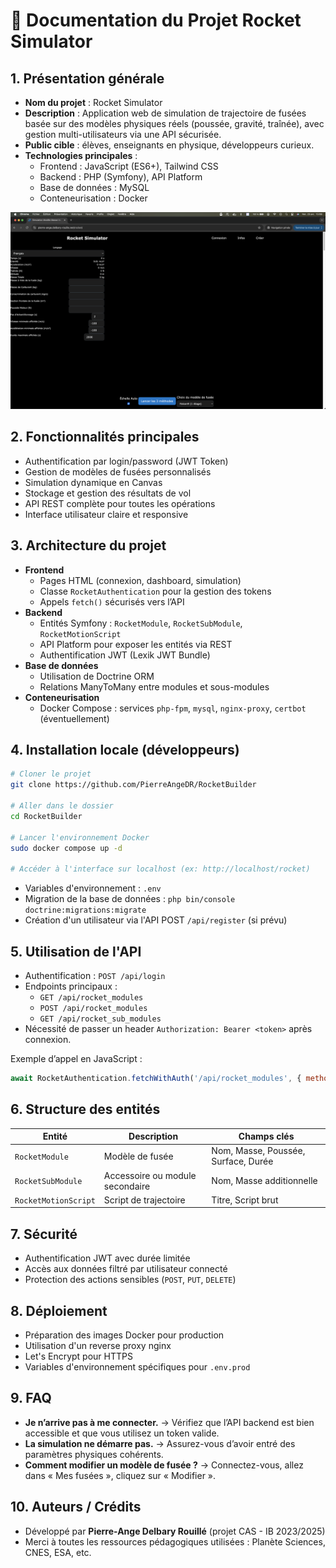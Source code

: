 # 🚀 Documentation du Projet Rocket Simulator

## 1. Présentation générale
- **Nom du projet** : Rocket Simulator
- **Description** : Application web de simulation de trajectoire de fusées basée sur des modèles physiques réels (poussée, gravité, traînée), avec gestion multi-utilisateurs via une API sécurisée.
- **Public cible** : élèves, enseignants en physique, développeurs curieux.
- **Technologies principales** :
  - Frontend : JavaScript (ES6+), Tailwind CSS
  - Backend : PHP (Symfony), API Platform
  - Base de données : MySQL
  - Conteneurisation : Docker



![Ecran d'accueil](./_static/ecran-d-accueil.png "écran d'accueil de l'application :)")



## 2. Fonctionnalités principales
- Authentification par login/password (JWT Token)
- Gestion de modèles de fusées personnalisés
- Simulation dynamique en Canvas
- Stockage et gestion des résultats de vol
- API REST complète pour toutes les opérations
- Interface utilisateur claire et responsive

## 3. Architecture du projet
- **Frontend**
  - Pages HTML (connexion, dashboard, simulation)
  - Classe `RocketAuthentication` pour la gestion des tokens
  - Appels `fetch()` sécurisés vers l’API
- **Backend**
  - Entités Symfony : `RocketModule`, `RocketSubModule`, `RocketMotionScript`
  - API Platform pour exposer les entités via REST
  - Authentification JWT (Lexik JWT Bundle)
- **Base de données**
  - Utilisation de Doctrine ORM
  - Relations ManyToMany entre modules et sous-modules
- **Conteneurisation**
  - Docker Compose : services `php-fpm`, `mysql`, `nginx-proxy`, `certbot` (éventuellement)

## 4. Installation locale (développeurs)
```bash
# Cloner le projet
git clone https://github.com/PierreAngeDR/RocketBuilder

# Aller dans le dossier
cd RocketBuilder

# Lancer l'environnement Docker
sudo docker compose up -d

# Accéder à l'interface sur localhost (ex: http://localhost/rocket)
```

- Variables d'environnement : `.env`
- Migration de la base de données : `php bin/console doctrine:migrations:migrate`
- Création d'un utilisateur via l'API POST `/api/register` (si prévu)

## 5. Utilisation de l'API
- Authentification : `POST /api/login`
- Endpoints principaux :
  - `GET /api/rocket_modules`
  - `POST /api/rocket_modules`
  - `GET /api/rocket_sub_modules`
- Nécessité de passer un header `Authorization: Bearer <token>` après connexion.

Exemple d’appel en JavaScript :
```javascript
await RocketAuthentication.fetchWithAuth('/api/rocket_modules', { method: 'GET' });
```

## 6. Structure des entités
| Entité               | Description                     | Champs clés                         |
| -------------------- | ------------------------------- | ----------------------------------- |
| `RocketModule`       | Modèle de fusée                 | Nom, Masse, Poussée, Surface, Durée |
| `RocketSubModule`    | Accessoire ou module secondaire | Nom, Masse additionnelle            |
| `RocketMotionScript` | Script de trajectoire           | Titre, Script brut                  |

## 7. Sécurité
- Authentification JWT avec durée limitée
- Accès aux données filtré par utilisateur connecté
- Protection des actions sensibles (`POST`, `PUT`, `DELETE`)

## 8. Déploiement
- Préparation des images Docker pour production
- Utilisation d'un reverse proxy nginx
- Let's Encrypt pour HTTPS
- Variables d'environnement spécifiques pour `.env.prod`

## 9. FAQ
- **Je n’arrive pas à me connecter.**
  → Vérifiez que l’API backend est bien accessible et que vous utilisez un token valide.
- **La simulation ne démarre pas.**
  → Assurez-vous d’avoir entré des paramètres physiques cohérents.
- **Comment modifier un modèle de fusée ?**
  → Connectez-vous, allez dans « Mes fusées », cliquez sur « Modifier ».

## 10. Auteurs / Crédits
- Développé par **Pierre-Ange Delbary Rouillé** (projet CAS - IB 2023/2025)
- Merci à toutes les ressources pédagogiques utilisées : Planète Sciences, CNES, ESA, etc.